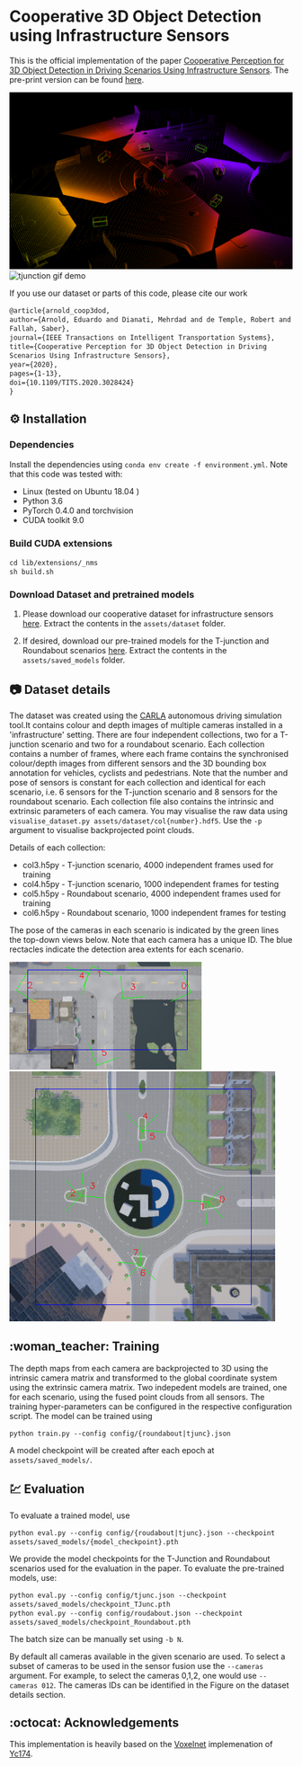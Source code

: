 # Cooperative 3D Object Detection using Infrastructure Sensors

This is the official implementation of the paper [Cooperative Perception for 3D Object Detection in Driving Scenarios Using Infrastructure Sensors](https://ieeexplore.ieee.org/abstract/document/9228884).
The pre-print version can be found [here](https://arxiv.org/pdf/1912.12147.pdf).

![roundabout gif demo](assets/images/roundabout.gif)
![tjunction gif demo](assets/images/tjunc.gif)


If you use our dataset or parts of this code, please cite our work
```
@article{arnold_coop3dod,
author={Arnold, Eduardo and Dianati, Mehrdad and de Temple, Robert and Fallah, Saber},
journal={IEEE Transactions on Intelligent Transportation Systems},
title={Cooperative Perception for 3D Object Detection in Driving Scenarios Using Infrastructure Sensors},
year={2020},
pages={1-13},
doi={10.1109/TITS.2020.3028424}
}
```

## :gear: Installation

### Dependencies

Install the dependencies using `conda env create -f environment.yml`. 
Note that this code was tested with:

- Linux (tested on Ubuntu 18.04 )
- Python 3.6
- PyTorch 0.4.0 and torchvision
- CUDA toolkit 9.0


### Build CUDA extensions

```shell
cd lib/extensions/_nms
sh build.sh
```

### Download Dataset and pretrained models

1. Please download our cooperative dataset for infrastructure sensors [here](https://wrap.warwick.ac.uk/159053/5/dataset.tar.xz). Extract the contents in the `assets/dataset` folder.

2. If desired, download our pre-trained models for the T-junction and Roundabout scenarios [here](https://wrap.warwick.ac.uk/159053/4/saved_models.tar.xz). Extract the contents in the `assets/saved_models` folder.

## :camera: Dataset details
The dataset was created using the [CARLA](https://carla.org/) autonomous driving simulation tool.It contains colour and depth images of multiple cameras installed in a 'infrastructure' setting.
There are four independent collections, two for a T-junction scenario and two for a roundabout scenario.
Each collection contains a number of frames, where each frame contains the synchronised colour/depth images from different sensors and the 3D bounding box annotation for vehicles, cyclists and pedestrians.
Note that the number and pose of sensors is constant for each collection and identical for each scenario, i.e. 6 sensors for the T-junction scenario and 8 sensors for the roundabout scenario.
Each collection file also contains the intrinsic and extrinsic parameters of each camera. 
You may visualise the raw data using `visualise_dataset.py assets/dataset/col{number}.hdf5`. Use the `-p` argument to visualise backprojected point clouds.

Details of each collection:
- col3.h5py - T-junction scenario, 4000 independent frames used for training
- col4.h5py - T-junction scenario, 1000 independent frames for testing
- col5.h5py - Roundabout scenario, 4000 independent frames used for training
- col6.h5py - Roundabout scenario, 1000 independent frames for testing

The pose of the cameras in each scenario is indicated by the green lines the top-down views below. Note that each camera has a unique ID.
The blue rectacles indicate the detection area extents for each scenario.

![pose of cameras in tjunction scenario](assets/images/cams_t.png)
![pose of cameras in roundabout scenario](assets/images/cams_r.png)

## :woman\_teacher: Training
The depth maps from each camera are backprojected to 3D using the intrinsic camera matrix and transformed to the global coordinate system using the extrinsic camera matrix.
Two indepedent models are trained, one for each scenario, using the fused point clouds from all sensors.
The training hyper-parameters can be configured in the respective configuration script.
The model can be trained using

```
python train.py --config config/{roundabout|tjunc}.json
```

A model checkpoint will be created after each epoch at `assets/saved_models/`.

## :chart: Evaluation
To evaluate a trained model, use
```
python eval.py --config config/{roudabout|tjunc}.json --checkpoint assets/saved_models/{model_checkpoint}.pth
```

We provide the model checkpoints for the T-Junction and Roundabout scenarios used for the evaluation in the paper.
To evaluate the pre-trained models, use:
```
python eval.py --config config/tjunc.json --checkpoint assets/saved_models/checkpoint_TJunc.pth
python eval.py --config config/roudabout.json --checkpoint assets/saved_models/checkpoint_Roundabout.pth
```

The batch size can be manually set using `-b N`.

By default all cameras available in the given scenario are used.
To select a subset of cameras to be used in the sensor fusion use the `--cameras` argument.
For example, to select the cameras 0,1,2, one would use `--cameras 012`.
The cameras IDs can be identified in the Figure on the dataset details section.

## :octocat: Acknowledgements
This implementation is heavily based on the [Voxelnet](https://arxiv.org/abs/1711.06396) implemenation of [Yc174](https://github.com/Yc174/voxelnet).
